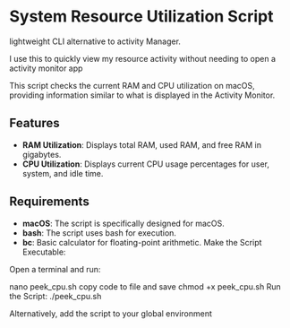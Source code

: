 
# System Resource Utilization Script
lightweight CLI alternative to activity Manager. 

I use this to quickly view my resource activity without needing to open a activity monitor app

This script checks the current RAM and CPU utilization on macOS, providing information similar to what is displayed in the Activity Monitor.

## Features

- **RAM Utilization**: Displays total RAM, used RAM, and free RAM in gigabytes.
- **CPU Utilization**: Displays current CPU usage percentages for user, system, and idle time.

## Requirements

- **macOS**: The script is specifically designed for macOS.
- **bash**: The script uses bash for execution.
- **bc**: Basic calculator for floating-point arithmetic.
Make the Script Executable:

Open a terminal and run:

nano peek_cpu.sh
copy code to file and save
chmod +x peek_cpu.sh
Run the Script:
./peek_cpu.sh

Alternatively, add the script to your global environment 
